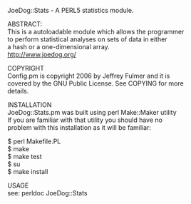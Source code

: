 JoeDog::Stats - A PERL5 statistics module.  
  
ABSTRACT:  
This is a autoloadable module which allows the programmer  
to perform statistical analyses on sets of data in either  
a hash or a one-dimensional array.  
http://www.joedog.org/  

COPYRIGHT  
Config.pm is copyright 2006 by Jeffrey Fulmer and it is   
covered by the GNU Public License. See COPYING for more   
details.  

INSTALLATION  
JoeDog::Stats.pm was built using perl Make::Maker utility  
If you are familiar with  that  utility you should have no  
problem with this installation as it will be familiar:  

  $ perl Makefile.PL  
  $ make  
  $ make test  
  $ su  
  $ make install  

USAGE  
see: perldoc JoeDog::Stats  


